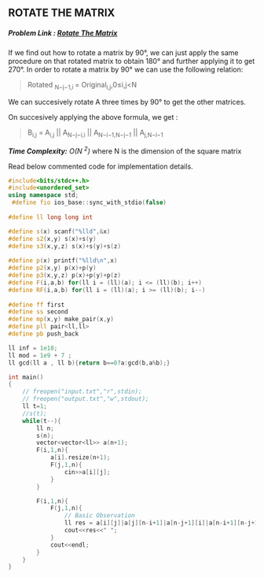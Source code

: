 ## ROTATE THE MATRIX
##### Problem Link : [Rotate The Matrix](https://hack.codingblocks.com/contests/c/1001/1229)  

If we find out how to rotate a matrix by 90&deg;, we can just apply the same procedure on that rotated matrix to obtain 180&deg; and further applying it to get 270&deg;. In order to rotate a matrix by 90&deg; we can use the following relation: 

> Rotated <sub> N−j−1,i </sub> = Original<sub>i,j</sub>,0≤i,j<N

We can succesively rotate A three times by 90&deg; to get the other matrices.

On succesively applying the above formula, we get :

>B<sub>i,j</sub> = A<sub>i,j</sub> || A<sub>N−j−i,i</sub> || A<sub>N−i−1,N−j−1</sub> || A<sub>j,N−i−1</sub>
​​

_**Time Complexity:** O(N <sup>2</sup>)_ where N is the dimension of the square matrix

Read below commented code for implementation details.
```C++
#include<bits/stdc++.h>
#include<unordered_set>
using namespace std;
 #define fio ios_base::sync_with_stdio(false)
 
#define ll long long int

#define s(x) scanf("%lld",&x)
#define s2(x,y) s(x)+s(y)
#define s3(x,y,z) s(x)+s(y)+s(z)
 
#define p(x) printf("%lld\n",x)
#define p2(x,y) p(x)+p(y)
#define p3(x,y,z) p(x)+p(y)+p(z)
#define F(i,a,b) for(ll i = (ll)(a); i <= (ll)(b); i++)
#define RF(i,a,b) for(ll i = (ll)(a); i >= (ll)(b); i--)
 
#define ff first
#define ss second
#define mp(x,y) make_pair(x,y)
#define pll pair<ll,ll>
#define pb push_back

ll inf = 1e18;
ll mod = 1e9 + 7 ;
ll gcd(ll a , ll b){return b==0?a:gcd(b,a%b);}

int main()
{
	// freopen("input.txt","r",stdin);
 	// freopen("output.txt","w",stdout);
	ll t=1;
	//s(t);
	while(t--){	
		ll n;
		s(n);
		vector<vector<ll>> a(n+1);
		F(i,1,n){
			a[i].resize(n+1);
			F(j,1,n){
				cin>>a[i][j];
			}
		}

		F(i,1,n){
			F(j,1,n){
				// Basic Observation
				ll res = a[i][j]|a[j][n-i+1]|a[n-j+1][i]|a[n-i+1][n-j+1];
				cout<<res<<" ";
			}
			cout<<endl;
		}
	}
}

```
